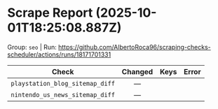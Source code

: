 # Scrape Report (2025-10-01T18:25:08.887Z)

Group: `seo`  |  Run: https://github.com/AlbertoRoca96/scraping-checks-scheduler/actions/runs/18171701331

| Check | Changed | Keys | Error |
|---|:---:|:--|:--|
| `playstation_blog_sitemap_diff` | — |  |  |
| `nintendo_us_news_sitemap_diff` | — |  |  |
